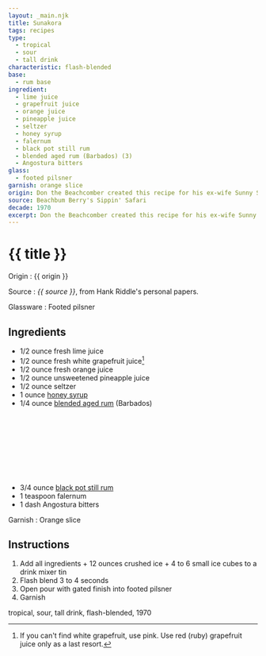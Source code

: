 ```yaml
---
layout: _main.njk
title: Sunakora
tags: recipes
type:
  - tropical
  - sour
  - tall drink
characteristic: flash-blended
base:
  - rum base
ingredient:
  - lime juice
  - grapefruit juice
  - orange juice
  - pineapple juice
  - seltzer
  - honey syrup
  - falernum
  - black pot still rum
  - blended aged rum (Barbados) (3)
  - Angostura bitters
glass:
  - footed pilsner
garnish: orange slice
origin: Don the Beachcomber created this recipe for his ex-wife Sunny Sund (nicknamed "Sunkora, Queen of the Beachcombers"). Adapted from the version served at the Don the Beachcomber's Palm Beach, Calif. location in the 1970s.
source: Beachbum Berry's Sippin' Safari
decade: 1970
excerpt: Don the Beachcomber created this recipe for his ex-wife Sunny Sund (nicknamed “Sunkora, Queen of the Beachcombers”). Adapted from the version served at the Don the Beachcomber's Palm Beach, Calif. location in the 1970s.
---
```


<!-- markdownlint-disable MD025 -->
# {{ title }}
<!-- markdownlint-enable MD025 -->

Origin
  : {{ origin }}

Source
  : <cite><span data-pagefind-filter="Source">{{ source }}</span></cite>, from Hank Riddle's personal papers.

Glassware
  : <span data-pagefind-filter="Glassware">Footed pilsner</span>

## Ingredients

- 1/2 ounce fresh lime juice
- 1/2 ounce fresh white grapefruit juice[^1]
- 1/2 ounce fresh orange juice
- 1/2 ounce unsweetened pineapple juice
- 1/2 ounce seltzer
- 1 ounce [honey syrup](/mixes/honey-syrup)
- 1/4 ounce [blended aged rum](/rums/05-rum-blended-aged/) (Barbados)<icon-l space="1em" class="bigger" label="(3)"><span class="with-icon"><svg class="icon"><use href="/assets/images/icons/circle-3.svg#circle-3"></use></svg></span></icon-l>
- 3/4 ounce [black pot still rum](/rums/10-rum-black-pot-still/)
- 1 teaspoon falernum
- 1 dash Angostura bitters

[^1]: If you can't find white grapefruit, use pink. Use red (ruby) grapefruit juice only as a last resort.

Garnish
  : <span data-pagefind-filter="Garnish">Orange slice</span>

## Instructions

1. Add all ingredients + 12 ounces crushed ice + 4 to 6 small ice cubes to a drink mixer tin
2. Flash blend 3 to 4 seconds
3. Open pour with gated finish into footed pilsner
4. Garnish

<div
  class="sr-only"
  data-cat[0]="Drink"
  data-type[0]="Tropical"
  data-type[1]="Sour"
  data-type[2]="Tall drink"
  data-char[0]="Flash-blended"
  data-base[0]="Rum/Cane spirits"
  data-ingredient[0]="Lime juice"
  data-ingredient[1]="Grapefruit juice"
  data-ingredient[2]="Orange juice"
  data-ingredient[3]="Pineapple juice, unsweetened"
  data-ingredient[4]="Seltzer"
  data-ingredient[5]="Soda water"
  data-ingredient[6]="Honey syrup"
  data-ingredient[7]="Falernum"
  data-ingredient[8]="Black pot still rum"
  data-ingredient[9]="Blended aged rum [3]"
  data-ingredient[10]="Blended aged rum (Barbados) [3]"
  data-ingredient[11]="Angostura bitters"
  data-juice[0]="Lime juice"
  data-juice[1]="Grapefruit juice"
  data-juice[2]="Orange juice"
  data-juice[3]="Pineapple juice, unsweetened"
  data-syrup[0]="Honey syrup"
  data-liquor[0]="Falernum"
  data-liquor[1]="Black pot still rum"
  data-liquor[2]="Blended aged rum [3]"
  data-liquor[3]="Blended aged rum (Barbados) [3]"
  data-soda[0]="Seltzer"
  data-soda[1]="Soda water"
  data-bitters[0]="Angostura bitters"
  data-origin[0]="Don the Beachcomber"
  data-origin[1]="Donn Beach"
  data-origin[2]="Ernest Raymond Gantt"
  data-decade[0]="1970"
  data-pagefind-filter="
    Category[data-cat[0]],
    Type[data-type[0]],
    Type[data-type[1]],
    Type[data-type[2]],
    Characteristic[data-char[0]],
    Base[data-base[0]],
    Ingredient[data-ingredient[0]],
    Ingredient[data-ingredient[1]],
    Ingredient[data-ingredient[2]],
    Ingredient[data-ingredient[3]],
    Ingredient[data-ingredient[4]],
    Ingredient[data-ingredient[5]],
    Ingredient[data-ingredient[6]],
    Ingredient[data-ingredient[7]],
    Ingredient[data-ingredient[8]],
    Ingredient[data-ingredient[9]],
    Ingredient[data-ingredient[10]],
    Ingredient[data-ingredient[11]],
    Juice[data-juice[0]],
    Juice[data-juice[1]],
    Juice[data-juice[2]],
    Juice[data-juice[3]],
    Syrup[data-syrup[0]],
    Liquor[data-liquor[0]],
    Liquor[data-liquor[1]],
    Liquor[data-liquor[2]],
    Liquor[data-liquor[3]],
    Soda & seltzer[data-soda[0]],
    Soda & seltzer[data-soda[1]],
    Bitters[data-bitters[0]],
    Origin[data-origin[0]],
    Origin[data-origin[1]],
    Origin[data-origin[2]],
    Decade[data-decade[0]]
  "
>
</div>

<div class="keywords" aria-hidden>tropical, sour, tall drink, flash-blended, 1970</div>

